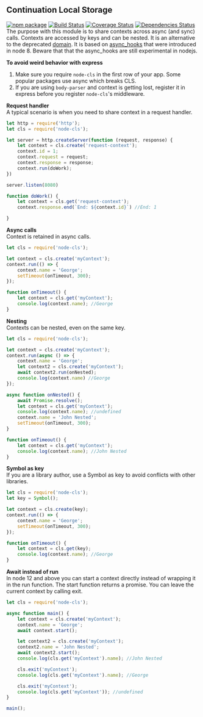 __Continuation Local Storage__
------------------------------------- 
[![npm package][npm-image]][npm-url] 
[![Build Status][travis-image]][travis-url] 
[![Coverage Status][coveralls-image]][coveralls-url] 
[![Dependencies Status][david-image]][david-url]  
The purpose with this module is to share contexts across async (and sync) calls. Contexts are accessed by keys and can be nested. It is an alternative to the deprecated [domain](https://nodejs.org/docs/latest-v8.x/api/domain.html). It is based on [async_hooks](https://nodejs.org/docs/latest-v8.x/api/async_hooks.html) that were introduced in node 8. Beware that that the async_hooks are still experimental in nodejs.  
  
__To avoid weird behavior with express__
1. Make sure you require `node-cls` in the first row of your app. Some popular packages use async which breaks CLS.
1. If you are using `body-parser` and context is getting lost, register it in express before you register `node-cls`'s middleware.  

__Request handler__  
A typical scenario is when you need to share context in a request handler.  
```js
let http = require('http');
let cls = require('node-cls');

let server = http.createServer(function (request, response) {
    let context = cls.create('request-context');
    context.id = 1;
    context.request = request;
    context.response = response;   
    context.run(doWork);
})

server.listen(8080)

function doWork() {
    let context = cls.get('request-context');
    context.response.end(`End: ${context.id}`) //End: 1

}
```
__Async calls__  
Context is retained in async calls.  
```js
let cls = require('node-cls');

let context = cls.create('myContext');
context.run(() => {
    context.name = 'George';
    setTimeout(onTimeout, 300);
});

function onTimeout() {
    let context = cls.get('myContext');
    console.log(context.name); //George
}
```
__Nesting__  
Contexts can be nested, even on the same key.  
```js
let cls = require('node-cls');

let context = cls.create('myContext');
context.run(async () => {
    context.name = 'George';
    let context2 = cls.create('myContext');
    await context2.run(onNested);
    console.log(context.name) //George
});

async function onNested() {
    await Promise.resolve();
    let context = cls.get('myContext');
    console.log(context.name); //undefined
    context.name = 'John Nested';
    setTimeout(onTimeout, 300);
}

function onTimeout() {
    let context = cls.get('myContext');
    console.log(context.name); //John Nested
}
```
__Symbol as key__  
If you are a library author, use a Symbol as key to avoid conflicts with other libraries.  
```js
let cls = require('node-cls');
let key = Symbol();

let context = cls.create(key);
context.run(() => {
    context.name = 'George';
    setTimeout(onTimeout, 300);
});

function onTimeout() {
    let context = cls.get(key);
    console.log(context.name); //George
}
```
__Await instead of run__  
In node 12 and above you can start a context directly instead of wrapping it in the run function. The start function returns a promise. You can leave the current context by calling exit.  
```js
let cls = require('node-cls');

async function main() {
    let context = cls.create('myContext');
    context.name = 'George';
    await context.start();

    let context2 = cls.create('myContext');
    context2.name = 'John Nested';
    await context2.start();
    console.log(cls.get('myContext').name); //John Nested

    cls.exit('myContext');
    console.log(cls.get('myContext').name); //George

    cls.exit('myContext');
    console.log(cls.get('myContext')); //undefined
}

main();
```

[npm-image]:https://img.shields.io/npm/v/node-cls.svg
[npm-url]:http://npmjs.org/package/node-cls
[travis-image]:https://travis-ci.org/alfateam/node-cls.svg?branch=master
[travis-url]:https://travis-ci.org/alfateam/node-cls
[david-image]:https://david-dm.org/alfateam/node-cls/status.svg
[david-url]:https://david-dm.org/alfateam/node-cls
[coveralls-image]:https://coveralls.io/repos/github/alfateam/node-cls/badge.svg?branch=master
[coveralls-url]:https://coveralls.io/github/alfateam/node-cls?branch=master